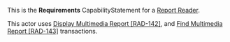 This is the **Requirements** CapabilityStatement for a [Report Reader](volume-1.html#152113-report-reader).

This actor uses [Display Multimedia Report \[RAD-142\]](RAD-142.html), and [Find Multimedia Report \[RAD-143\]](RAD-143.html) transactions.